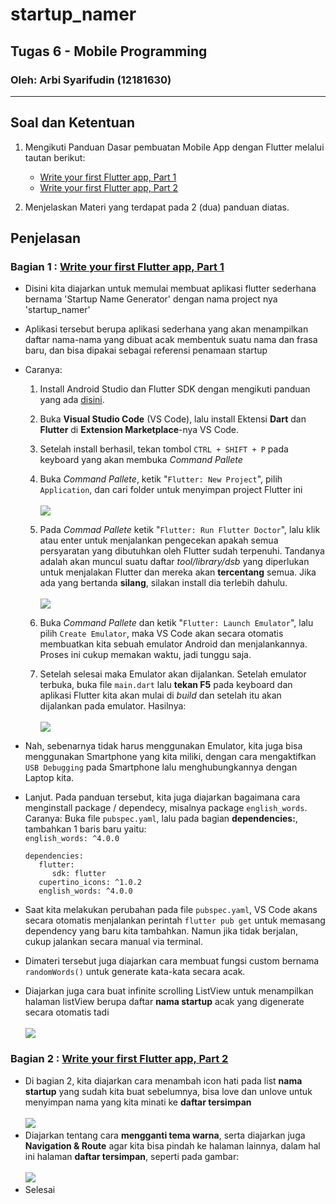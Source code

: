 # startup_namer

## Tugas 6 - Mobile Programming
### Oleh: Arbi Syarifudin (12181630)

___

## Soal dan Ketentuan

1. Mengikuti Panduan Dasar pembuatan Mobile App dengan Flutter melalui tautan berikut: 
   * [Write your first Flutter app, Part 1](https://flutter.dev/docs/get-started/codelab)
   * [Write your first Flutter app, Part 2](https://codelabs.developers.google.com/codelabs/first-flutter-app-pt2)

2. Menjelaskan Materi yang terdapat pada 2 (dua) panduan diatas.

## Penjelasan

### Bagian 1 : [Write your first Flutter app, Part 1](https://flutter.dev/docs/get-started/codelab)

- Disini kita diajarkan untuk memulai membuat aplikasi flutter sederhana bernama 'Startup Name Generator' dengan nama project nya 'startup_namer'
- Aplikasi tersebut berupa aplikasi sederhana yang akan menampilkan daftar nama-nama yang dibuat acak membentuk suatu nama dan frasa baru, dan bisa dipakai sebagai referensi penamaan startup
- Caranya:
   1. Install Android Studio dan Flutter SDK dengan mengikuti panduan yang ada [disini](https://flutter.dev/docs/get-started/install).
   2. Buka **Visual Studio Code** (VS Code), lalu install Ektensi **Dart** dan **Flutter** di **Extension Marketplace**-nya VS Code.
   3. Setelah install berhasil, tekan tombol ```CTRL + SHIFT + P``` pada keyboard yang akan membuka *Command Pallete*
   4. Buka *Command Pallete*, ketik "```Flutter: New Project```", pilih ```Application```, dan cari folder untuk menyimpan project Flutter ini
   \
   \
   ![](SS/ss1-rfd.png)
   
   1. Pada *Commad Pallete* ketik "```Flutter: Run Flutter Doctor```", lalu klik atau enter untuk menjalankan pengecekan apakah semua persyaratan yang dibutuhkan oleh Flutter sudah terpenuhi. Tandanya adalah akan muncul suatu daftar *tool/library/dsb* yang diperlukan untuk menjalakan Flutter dan mereka akan **tercentang** semua. Jika ada yang bertanda **silang**, silakan install dia terlebih dahulu.
   \
   \
   ![](SS/ss2-rfd-term.png) 
   1. Buka *Command Pallete* dan ketik "```Flutter: Launch Emulator```", lalu pilih ```Create Emulator```, maka VS Code akan secara otomatis membuatkan kita sebuah emulator Android dan menjalankannya. Proses ini cukup memakan waktu, jadi tunggu saja.
   2.  Setelah selesai maka Emulator akan dijalankan. Setelah emulator terbuka, buka file ```main.dart``` lalu **tekan F5** pada keyboard dan aplikasi Flutter kita akan mulai di *build* dan setelah itu akan dijalankan pada emulator. Hasilnya:
   \
   \
   ![](SS/ss3-run-emu.png) 

- Nah, sebenarnya tidak harus menggunakan Emulator, kita juga bisa menggunakan Smartphone yang kita miliki, dengan cara mengaktifkan ```USB Debugging``` pada Smartphone lalu menghubungkannya dengan Laptop kita.
- Lanjut. Pada panduan tersebut, kita juga diajarkan bagaimana cara menginstall package / dependecy, misalnya package ```english_words```. Caranya:
   Buka file ```pubspec.yaml```, lalu pada bagian **dependencies:**, tambahkan 1 baris baru yaitu: \
       ```english_words: ^4.0.0```
   ```
   dependencies:
      flutter:
         sdk: flutter
      cupertino_icons: ^1.0.2
      english_words: ^4.0.0
   ```
- Saat kita melakukan perubahan pada file ```pubspec.yaml```, VS Code akans secara otomatis menjalankan perintah ```flutter pub get``` untuk memasang dependency yang baru kita tambahkan. Namun jika tidak berjalan, cukup jalankan secara manual via terminal.
- Dimateri tersebut juga diajarkan cara membuat fungsi custom bernama ```randomWords()``` untuk generate kata-kata secara acak.
- Diajarkan juga cara buat infinite scrolling ListView untuk menampilkan halaman listView berupa daftar **nama startup** acak yang digenerate secara otomatis tadi
\
\
![](SS/ss3a-run-emu-list.png) 
### Bagian 2 : [Write your first Flutter app, Part 2](https://codelabs.developers.google.com/codelabs/first-flutter-app-pt2)

- Di bagian 2, kita diajarkan cara menambah icon hati pada list **nama startup** yang sudah kita buat sebelumnya, bisa love dan unlove untuk menyimpan nama yang kita minati ke **daftar tersimpan**
\
\
![](SS/ss3-run-emu--list.png) 
- Diajarkan tentang cara **mengganti tema warna**, serta diajarkan juga **Navigation & Route** agar kita bisa pindah ke halaman lainnya, dalam hal ini halaman **daftar tersimpan**, seperti pada gambar:
\
\
![](SS/ss3-run-emu--saved.png) 
- Selesai


